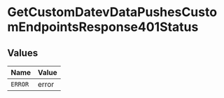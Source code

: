 # GetCustomDatevDataPushesCustomEndpointsResponse401Status


## Values

| Name    | Value   |
| ------- | ------- |
| `ERROR` | error   |
